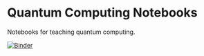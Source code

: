 # Quantum Computing Notebooks

Notebooks for teaching quantum computing.

[![Binder](https://mybinder.org/badge_logo.svg)](https://mybinder.org/v2/gh/ianmcloughlin/quantum-notebooks/HEAD)